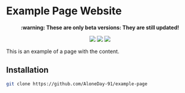 # Example Page Website

<p align="center"><b> :warning: These are only beta versions: They are still updated!</b></p>

<p align="center">
  <img src="https://img.shields.io/badge/Made%20with-HTML & CSS-1f425f.svg"/>
  <a href="https://github.com/AloneDay-91/example-page/releases"><img src="https://img.shields.io/github/downloads/AloneDay-91/example-page/total.svg"/></a>
  <img src="https://badges.frapsoft.com/os/v1/open-source.svg?v=103"/>
</p>

<p>This is an example of a page with the content.</p>

## Installation
```bash
git clone https://github.com/AloneDay-91/example-page
```
